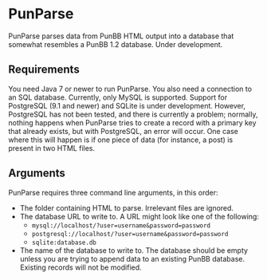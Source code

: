 PunParse
========
PunParse parses data from PunBB HTML output into a database that
somewhat resembles a PunBB 1.2 database. Under development.

Requirements
------------
You need Java 7 or newer to run PunParse. You also need a connection to
an SQL database. Currently, only MySQL is supported. Support for
PostgreSQL (9.1 and newer) and SQLite is under development. However, PostgreSQL has not
been tested, and there is currently a problem; normally, nothing happens
when PunParse tries to create a record with a primary key that already
exists, but with PostgreSQL, an error will occur. One case where this
will happen is if one piece of data (for instance, a post) is present in
two HTML files.

Arguments
---------
PunParse requires three command line arguments, in this order:
* The folder containing HTML to parse. Irrelevant files are ignored.
* The database URL to write to. A URL might look like one of the following:
  * `mysql://localhost/?user=username&password=password`
  * `postgresql://localhost/?user=username&password=password`
  * `sqlite:database.db`
* The name of the database to write to. The database should be empty
  unless you are trying to append data to an existing PunBB database.
  Existing records will not be modified.
